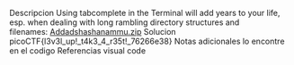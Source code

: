 Descripcion
Using tabcomplete in the Terminal will add years to your life, esp. when dealing with long rambling directory structures and filenames: [Addadshashanammu.zip](https://mercury.picoctf.net/static/fe16c756149cfa85f23e73cd9dbd6a25/Addadshashanammu.zip)
Solucion
picoCTF{l3v3l_up!_t4k3_4_r35t!_76266e38}
Notas adicionales
lo encontre en el codigo
Referencias
visual code